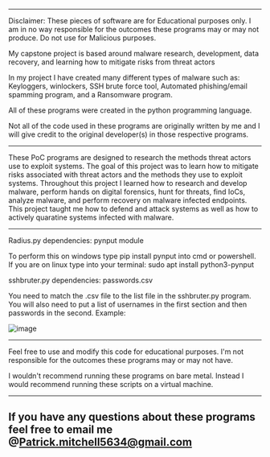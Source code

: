 ---------------------------------------------------------------------------------------------------------------------------------------------------------------------
Disclaimer: These pieces of software are for Educational purposes only. I am in no way responsible for the outcomes these programs may or may not produce. Do not use for Malicious purposes.

My capstone project is based around malware research, development, data recovery, and learning how to mitigate risks from threat actors

In my project I have created many different types of malware such as: Keyloggers, winlockers, SSH brute force tool, Automated phishing/email spamming program, and a Ransomware program.

All of these programs were created in the python programming language.

Not all of the code used in these programs are originally written by me and I will give credit to the original developer(s) in those respective programs.

---------------------------------------------------------------------------------------------------------------------------------------------------------------------
These PoC programs are designed to research the methods threat actors use to exploit systems. The goal of this project was to learn how to mitigate risks
associated with threat actors and the methods they use to exploit systems. Throughout this project I learned how to research and develop malware, perform hands on digital 
forensics, hunt for threats, find IoCs, analyze malware, and perform recovery on malware infected endpoints. This project taught me how to defend and attack systems as 
well as how to actively quaratine systems infected with malware.
                                                                                                                                                                     
---------------------------------------------------------------------------------------------------------------------------------------------------------------------
Radius.py dependencies: pynput module                                                                                                                                
                                                                                                                                                                     
To perform this on windows type pip install pynput into cmd or powershell. If you are on linux type into your terminal: sudo apt install python3-pynput              

sshbruter.py dependencies: passwords.csv 

You need to match the .csv file to the list file in the sshbruter.py program. You will also need to put a list of usernames in the first section and then passwords 
in the second. Example:

![image](https://github.com/PatMitchell-Tech/Capstone/assets/120431122/bc63f4fc-4966-4b02-9cf9-040e242b4422)



---------------------------------------------------------------------------------------------------------------------------------------------------------------------
Feel free to use and modify this code for educational purposes. I'm not responsible for the outcomes these programs may or may not have.

I wouldn't recommend running these programs on bare metal. Instead I would recommend running these scripts on a virtual machine.

---------------------------------------------------------------------------------------------------------------------------------------------------------------------
If you have any questions about these programs feel free to email me @Patrick.mitchell5634@gmail.com
---------------------------------------------------------------------------------------------------------------------------------------------------------------------
